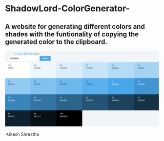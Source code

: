 # ShadowLord-ColorGenerator-

## A website for generating different colors and shades with the funtionality of copying the generated color to the clipboard.

![](src/shades.PNG)

-Ukesh Shrestha
